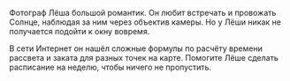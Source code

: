 Фотограф Лёша большой романтик. 
Он любит встречать и провожать Солнце, наблюдая за ним через объектив камеры. 
Но у Лёши никак не получается подойти к окну вовремя.

В сети Интернет он нашёл сложные формулы по расчёту времени рассвета и заката для разных точек на карте. 
Помогите Лёше сделать расписание на неделю, чтобы ничего не пропустить.